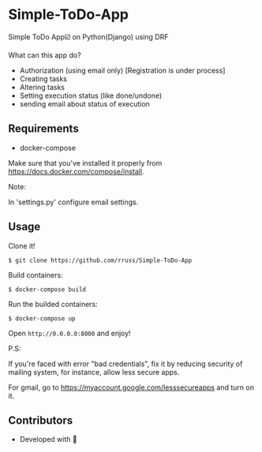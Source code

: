 # Simple-ToDo-App
Simple ToDo App☑️  on Python(Django) using DRF

What can this app do?
- Authorization (using email only) [Registration is under process]
- Creating tasks
- Altering tasks
- Setting execution status (like done/undone)
- sending email about status of execution


## Requirements

- docker-compose

Make sure that you've installed it properly from https://docs.docker.com/compose/install.

Note:

In 'settings.py' configure email settings.

## Usage

Clone it!

```
$ git clone https://github.com/rruss/Simple-ToDo-App
```


Build containers:



```
$ docker-compose build
```


Run the builded containers:

```
$ docker-compose up
```



Open `http://0.0.0.0:8000` and enjoy!




P.S:

If you're faced with error "bad credentials", fix it by reducing security of mailing system, for instance, allow less secure apps.

For gmail, go to https://myaccount.google.com/lesssecureapps and turn on it.


## Contributors

- Developed with 💚

